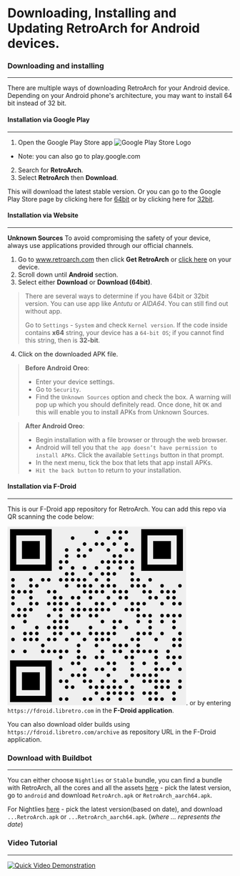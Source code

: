 # Downloading, Installing and Updating RetroArch for Android devices.

### Downloading and installing
___
There are multiple ways of downloading RetroArch for your Android device. Depending on your Android phone's architecture, you may want to install 64 bit instead of 32 bit.

#### Installation via Google Play
___
1. Open the Google Play Store app ![Google Play Store Logo](../image/guides/google-playstore-logo.png)
 * Note: you can also go to play.google.com
2. Search for **RetroArch**. 
3. Select **RetroArch** then **Download**.

This will download the latest stable version. Or you can go to the Google Play Store page by clicking here for [64bit](https://play.google.com/store/apps/details?id=com.retroarch.aarch64&hl=en_US "RetroArch64") or by clicking here for [32bit](https://play.google.com/store/apps/details?id=com.retroarch&hl=en "RetroArch").

#### Installation via Website
___
**Unknown Sources** To avoid compromising the safety of your device, always use applications provided through our official channels.

1. Go to www.retroarch.com then click **Get RetroArch** or [click here](https://www.retroarch.com/?page=platforms) on your device.
2. Scroll down until **Android** section.
3. Select either **Download** or **Download (64bit)**.
> There are several ways to determine if you have 64bit or 32bit version. You can use app like *Antutu* or *AIDA64*. You can still find out without app. 
>>
>Go to `Settings` - `System` and check `Kernel version`. If the code inside contains **x64** string, your device has a `64-bit OS`; if you cannot find this string, then is **32-bit**.
4. Click on the downloaded APK file.

> **Before Android Oreo**:
>>
> * Enter your device settings.
> * Go to `Security`.
> * Find the `Unknown Sources` option and check the box. A warning will pop up which you should definitely read. Once done, hit `OK` and this will enable you to install APKs from Unknown Sources.

> **After Android Oreo**:
>>
> * Begin installation with a file browser or through the web browser.
> * Android will tell you that `the app doesn’t have permission to install APKs`. Click the available `Settings` button in that prompt.
> * In the next menu, tick the box that lets that app install APKs.
> * `Hit the back button` to return to your installation.

#### Installation via F-Droid
___
This is our F-Droid app repository for RetroArch. You can add this repo via QR scanning the code below:

![QR Code](../image/guides/qr-code.png).
or by entering `https://fdroid.libretro.com` in the **F-Droid application**.

You can also download older builds using `https://fdroid.libretro.com/archive` as repository URL in the F-Droid application.

### Download with Buildbot
___
You can either choose `Nightlies` or `Stable` bundle, you can find a bundle with RetroArch, all the cores and all the assets [here](https://buildbot.libretro.com/stable/) - pick the latest version, go to `android` and download `RetroArch.apk` or `RetroArch_aarch64.apk`.

For Nightlies [here](https://buildbot.libretro.com/nightly/android/) - pick the latest version(based on date), and download `...RetroArch.apk` or `...RetroArch_aarch64.apk`.
(*where ... represents the date*)

### Video Tutorial
___
[![Quick Video Demonstration](http://img.youtube.com/vi/dqx5c28pT3o/0.jpg)](http://www.youtube.com/watch?v=dqx5c28pT3o)